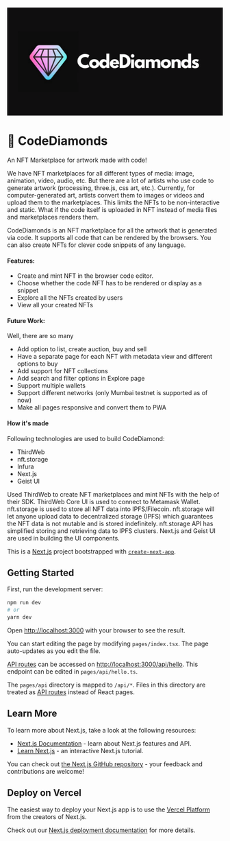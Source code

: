 ![CodeDiamonds Banner](/public/banner.png)

# 💎 CodeDiamonds

An NFT Marketplace for artwork made with code!

We have NFT marketplaces for all different types of media: image, animation, video, audio, etc.
But there are a lot of artists who use code to generate artwork (processing, three.js, css art, etc.).
Currently, for computer-generated art, artists convert them to images or videos and upload them to the marketplaces. This limits the NFTs to be non-interactive and static. What if the code itself is uploaded in NFT instead of media files and marketplaces renders them.

CodeDiamonds is an NFT marketplace for all the artwork that is generated via code.
It supports all code that can be rendered by the browsers. You can also create NFTs for clever code snippets of any language.

#### Features:
- Create and mint NFT in the browser code editor.
- Choose whether the code NFT has to be rendered or display as a snippet
- Explore all the NFTs created by users
- View all your created NFTs

#### Future Work:
Well, there are so many
- Add option to list, create auction, buy and sell
- Have a separate page for each NFT with metadata view and different options to buy
- Add support for NFT collections 
- Add search and filter options in Explore page
- Support multiple wallets
- Support different networks (only Mumbai testnet is supported as of now)
- Make all pages responsive and convert them to PWA

#### How it's made
Following technologies are used to build CodeDiamond:
- ThirdWeb
- nft.storage
- Infura
- Next.js
- Geist UI

Used ThirdWeb to create NFT marketplaces and mint NFTs with the help of their SDK. ThirdWeb Core UI is used to connect to Metamask Wallet.
nft.storage is used to store all NFT data into IPFS/Filecoin. nft.storage will let anyone upload data to decentralized storage (IPFS) which guarantees the NFT data is not mutable and is stored indefinitely. nft.storage API has simplified storing and retrieving data to IPFS clusters.
Next.js and Geist UI are used in building the UI components.

This is a [Next.js](https://nextjs.org/) project bootstrapped with [`create-next-app`](https://github.com/vercel/next.js/tree/canary/packages/create-next-app).

## Getting Started

First, run the development server:

```bash
npm run dev
# or
yarn dev
```

Open [http://localhost:3000](http://localhost:3000) with your browser to see the result.

You can start editing the page by modifying `pages/index.tsx`. The page auto-updates as you edit the file.

[API routes](https://nextjs.org/docs/api-routes/introduction) can be accessed on [http://localhost:3000/api/hello](http://localhost:3000/api/hello). This endpoint can be edited in `pages/api/hello.ts`.

The `pages/api` directory is mapped to `/api/*`. Files in this directory are treated as [API routes](https://nextjs.org/docs/api-routes/introduction) instead of React pages.

## Learn More

To learn more about Next.js, take a look at the following resources:

- [Next.js Documentation](https://nextjs.org/docs) - learn about Next.js features and API.
- [Learn Next.js](https://nextjs.org/learn) - an interactive Next.js tutorial.

You can check out [the Next.js GitHub repository](https://github.com/vercel/next.js/) - your feedback and contributions are welcome!

## Deploy on Vercel

The easiest way to deploy your Next.js app is to use the [Vercel Platform](https://vercel.com/new?utm_medium=default-template&filter=next.js&utm_source=create-next-app&utm_campaign=create-next-app-readme) from the creators of Next.js.

Check out our [Next.js deployment documentation](https://nextjs.org/docs/deployment) for more details.
